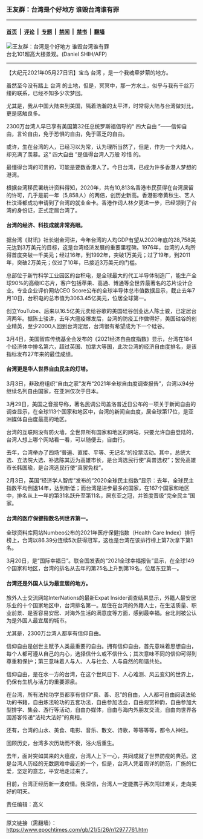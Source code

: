 ### 王友群：台湾是个好地方 谁毁台湾谁有罪

---

#### [首页](../../../..?n12977761) &nbsp;|&nbsp; [评论](../../../../../epoch-comment?n12977761) &nbsp;|&nbsp; [专题](../../../../../epoch-special?n12977761) &nbsp;|&nbsp; [禁闻](../../../../../epoch-news?n12977761) &nbsp;|&nbsp; [禁书](../../../../../books?n12977761) &nbsp;|&nbsp; [翻墙](https://github.com/gfw-breaker/nogfw/blob/master/README.md?n12977761)


<div><img alt="王友群：台湾是个好地方 谁毁台湾谁有罪" class="attachment-djy_600_400 size-djy_600_400 wp-post-image" src="https://i.epochtimes.com/assets/uploads/2021/05/id12977768-101@1200x1200.jpeg"/>
<div class="caption">
 台北101超高大楼景观。(Daniel SHIH/AFP)
</div></div><hr/><div class="post_content" id="artbody" itemprop="articleBody">
 <!-- article content begin -->
 <p>
  【大纪元2021年05月27日讯】宝岛
  <ok href="https://www.epochtimes.com/gb/tag/%E5%8F%B0%E6%B9%BE.html">
   台湾
  </ok>
  ，是一个我魂牵梦萦的地方。
 </p>
 <p>
  虽然至今没有踏上
  <ok href="https://www.epochtimes.com/gb/tag/%E5%8F%B0%E6%B9%BE.html">
   台湾
  </ok>
  的土地，但是，冥冥中，那一方水土，似乎与我有千丝万缕的联系，已经不知多少次梦回。
 </p>
 <p>
  尤其是，我从中国大陆来到美国，隔着浩瀚的太平洋，时常将大陆与台湾做对比，更是感触良多。
 </p>
 <p>
  2300万台湾人早已享有美国第32任总统罗斯福倡导的“
  <ok href="https://www.epochtimes.com/gb/tag/%E5%9B%9B%E5%A4%A7%E8%87%AA%E7%94%B1.html">
   四大自由
  </ok>
  ”——信仰自由，言论自由，免于恐惧的自由，免于匮乏的自由。
 </p>
 <p>
  或许，生在台湾的人，已经习以为常，认为理所当然了，但是，作为一个大陆人，却充满了羡慕。这“
  <ok href="https://www.epochtimes.com/gb/tag/%E5%9B%9B%E5%A4%A7%E8%87%AA%E7%94%B1.html">
   四大自由
  </ok>
  ”是值得台湾人万般
  <ok href="https://www.epochtimes.com/gb/tag/%E7%8F%8D%E6%83%9C.html">
   珍惜
  </ok>
  的。
 </p>
 <p>
  最懂得台湾的可贵的，可能是要数香港人了。今日台湾，已成为许多香港人梦想的港湾。
 </p>
 <p>
  根据台湾移民署统计资料得知，2020年，共有10,813名香港市民获得在台湾居留的许可，几乎是前一年（5,858人）的两倍，创历史新高。香港影帝黄秋生、艺人杜汶泽都成功申请到了台湾的就业金卡。香港作词人林夕更进一步，已经领到了台湾的身份证，正式定居台湾了。
 </p>
 <h4>
  台湾的经济、科技成就非常亮眼。
 </h4>
 <p>
  据台湾《财讯》社长谢金河讲，今年台湾的人均GDP有望从2020年底的28,758美元达到3万美元的目标，这是台湾经济发展的重要里程碑。1976年，台湾的人均所得首度突破一千美元；经过16年，到1992年，突破1万美元；过了19年，到2011年，突破2万美元；仅过了10年，已接近3万美元的门槛。
 </p>
 <p>
  总部位于新竹科学工业园区的台积电，是全球最大的代工半导体制造厂，能生产全球90%的高级IC芯片，客户包括苹果、高通、博通等全世界最著名的芯片设计企业。专业企业评价网站CEO Score公布的全球半导体总市值数据显示，截止去年7月10日，台积电的总市值为3063.45亿美元，位居全球第一。
 </p>
 <p>
  创立YouTube、后来以16.5亿美元卖给谷歌的美国硅谷创业达人陈士骏，已定居台湾两年。据陈士骏讲，去年大瘟疫爆发后，台湾的防疫工作做得好，美国硅谷的创业精英，至少2000人回到台湾定居，台湾很有希望成为下一个硅谷。
 </p>
 <p>
  3月4日，美国智库传统基金会发布的《2021经济自由度指数》显示，台湾在184个经济体中排名第六，超过英国、加拿大等国，此次台湾的经济自由度排名，是该指标发布27年来的最佳成绩。
 </p>
 <h4>
  台湾更是华人世界自由民主的灯塔。
 </h4>
 <p>
  3月3日，非政府组织“自由之家”发布“2021年全球自由度调查报告”，台湾以94分继续名列自由国家，在亚洲仅次于日本。
 </p>
 <p>
  3月29日，美国之音报导称，著名民调公司盖洛普近日公布的一项关于新闻自由的调查显示，在全球113个国家和地区中，台湾的新闻自由度，居全球第17位，是亚洲媒体自由度最高的地区。
 </p>
 <p>
  台湾的互联网没有防火墙，全世界所有国家和地区的网站，只要允许自由登陆的，台湾人想上哪个网站看一看，可以随便去，自由行。
 </p>
 <p>
  去年，台湾举办了四场“普遍、直接、平等、无记名”的投票活动。其中，总统大选、立法院大选、补选陈其迈为高雄市长，是台湾选民行使“真普选权”；罢免高雄市长韩国瑜，是台湾选民行使“真罢免权”。
 </p>
 <p>
  2月3日，英国“经济学人智库”发布的“2020全球民主指数”显示：去年，全球民主指数平均倒退14年，达到新低；而台湾是进步最多的国家，在167个国家和地区中，排名从上一年的第31名跃升至第11名，居东亚之冠，并首度晋级“完全民主”国家。
 </p>
 <h4>
  台湾的医疗保健指数名列世界第一。
 </h4>
 <p>
  全球资料库网站Numbeo公布的2021年医疗保健指数（Health Care Index）排行榜上，台湾以86.39分连续5次获得冠军，这也是台湾在该排行榜上第7次拿下第1名。
 </p>
 <p>
  3月20日，是“国际幸福日”。联合国发表的“2021全球幸福报告”显示，在全球149个国家和地区，台湾的排名从去年的第25名上升到第19名，位居东亚第一。
 </p>
 <h4>
  台湾还是外国人认为最宜居的地方。
 </h4>
 <p>
  旅外人士交流网站InterNations的最新Expat Insider调查结果显示，外籍人最安居乐业的十个国家地区中，台湾排名第一。居住在台湾的外籍人士，在生活质量、职业前景、是否容易安居、对海外生活的满意度等方面，感到最幸福。台北则被公认为是外国人最宜居的城市。
 </p>
 <p>
  尤其是，2300万台湾人都享有信仰自由。
 </p>
 <p>
  信仰自由是创世主赋予人类最重要的自由。拥有信仰自由，首先意味着思想自由，每个人都可遵从自己的内心，选择信什么或不信什么；其次意味不同的信仰可得到尊重和保护；第三意味着人与人、人与社会、人与自然的和谐共处。
 </p>
 <p>
  信仰自由，是在水一方的台湾，在这个世风日下、人心难测、风云变幻的世界上，仍保有生机与活力的重要源泉。
 </p>
 <p>
  在台湾，所有法轮功学员都享有信仰“真、善、忍”的自由，人人都可自由阅读法轮功的书籍，自由炼法轮功的五套功法，自由参加法会，自由观赏神韵，自由参加大型排字、集会、游行等活动，自由办媒体，自由与海内外朋友交流，自由向世界各国游客传递“法轮大法好”的真相。
 </p>
 <p>
  还有，台湾的山水、美食、电影、音乐、散文、诗歌，等等等等，都令人神往。
 </p>
 <pre>回顾历史，台湾多次历劫而不衰，浴火后重生。</pre>
 <p>
  去年，面对突如其来的大瘟疫，台湾人上下一心，共同成就了世界防疫的典范。这是台湾人历经的无数磨难中最近的一个，但是，台湾人凭着周详的防范，广施的仁爱，坚定的意志，平安地走过来了。
 </p>
 <p>
  目前，台湾正经历新一波疫情。我深信，台湾人一定能携手再次闯过难关，走向美好的明天。
 </p>
 <p>
  责任编辑：高义
 </p>
 <!-- article content end -->
 <div id="below_article_ad">
 </div>
</div>


---

原文链接（需翻墙）：https://www.epochtimes.com/gb/21/5/26/n12977761.htm
